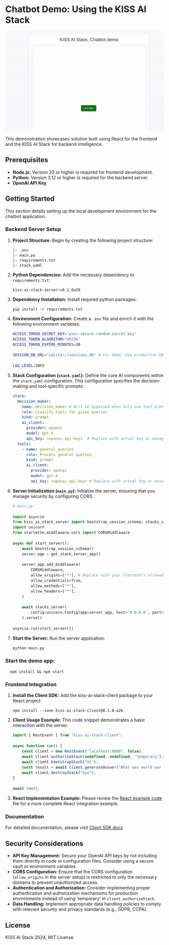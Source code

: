 # Chatbot Demo: Using the KISS AI Stack

![demo.gif](./demo.gif)

This demonstration showcases solution built using React for the frontend and the KISS AI Stack for backend intelligence.

## Prerequisites

*   **Node.js:** Version 20 or higher is required for frontend development.
*   **Python:** Version 3.12 or higher is required for the backend server.
*   **OpenAI API Key**

## Getting Started

This section details setting up the local development environment for the chatbot application.

### Backend Server Setup

1.  **Project Structure:**
    Begin by creating the following project structure:

    ```
    |- .env
    |- main.py
    |- requirements.txt
    |- stack.yaml
    ```

2.  **Python Dependencies:**
    Add the necessary dependency to `requirements.txt`:

    ```text
    kiss-ai-stack-server~=0.1.0a20
    ```

3.  **Dependency Installation:**
    Install required python packages:

    ```shell
    pip install -r requirements.txt
    ```

4.  **Environment Configuration:**
    Create a `.env` file and enrich it with the following environment variables:

    ```bash
    ACCESS_TOKEN_SECRET_KEY="your-secure-random-secret-key"
    ACCESS_TOKEN_ALGORITHM="HS256"
    ACCESS_TOKEN_EXPIRE_MINUTES=30

    SESSION_DB_URL="sqlite://sessions.db" # For demo. Use production DB like postgress for production.

    LOG_LEVEL=INFO
    ```

5.  **Stack Configuration (`stack.yaml`):**
    Define the core AI components within the `stack.yaml` configuration. This configuration specifies the decision-making and tool-specific prompts:

    ```yaml
    stack:
      decision_maker:
        name: decision_maker # Will be bypassed when only one tool presents
        role: classify tools for given queries
        kind: prompt
        ai_client:
          provider: openai
          model: gpt-4
          api_key: <openai-api-key>  # Replace with actual key or managed API access.
      tools:
        - name: general_queries
          role: Process general queries.
          kind: prompt
          ai_client:
            provider: openai
            model: gpt-4
            api_key: <openai-api-key> # Replace with actual key or managed API access.
    ```

6.  **Server Initialization (`main.py`):**
    Initialize the server, ensuring that you manage security by configuring CORS.
    ```python
    # main.py

    import asyncio
    from kiss_ai_stack_server import bootstrap_session_schema, stacks_server, get_stack_server_app
    import uvicorn
    from starlette.middleware.cors import CORSMiddleware

    async def start_server():
        await bootstrap_session_schema()
        server_app = get_stack_server_app()

        server_app.add_middleware(
            CORSMiddleware,
            allow_origins=["*"], # Replace with your frontend's allowed origins.
            allow_credentials=True,
            allow_methods=["*"],
            allow_headers=["*"],
        )

        await stacks_server(
            config=uvicorn.Config(app=server_app, host='0.0.0.0', port=8080)
        ).serve()

    asyncio.run(start_server())
    ```

7.  **Start the Server:**
    Run the server application:

    ```shell
    python main.py
    ```

### Start the demo app:
```shell
  npm install && npm start
```

### Frontend Integration

1.  **Install the Client SDK:**
    Add the kiss-ai-stack-client package to your React project:

    ```shell
    npm install --save kiss-ai-stack-client@0.1.0-a26
    ```

2.  **Client Usage Example:**
    This code snippet demonstrates a basic interaction with the server:

    ```javascript
    import { RestEvent } from "kiss-ai-stack-client";

    async function run() {
        const client = new RestEvent("localhost:8080", false);
        await client.authorizeStack(undefined, undefined, 'temporary');
        await client.bootstrapStack("Hi");
        const result = await client.generateAnswer("What was world war 2 about?");
        await client.destroyStack("bye");
    }

    await run();
    ```

3.  **React Implementation Example:**
    Please review the [React example code](./src/services/ChatService.ts) file for a more complete React integration example.

### Documentation

For detailed documentation, please visit [Client SDK docs](https://kiss-ai-stack.github.io/docs/ai-stack-js-sdk/)

## Security Considerations

*   **API Key Management:** Secure your OpenAI API keys by not including them directly in code or configuration files. Consider using a secure vault or environment variables.
*   **CORS Configuration:** Ensure that the CORS configuration (`allow_origins` in the server setup) is restricted to only the necessary domains to prevent unauthorized access.
*   **Authentication and Authorization:** Consider implementing proper authentication and authorization mechanisms for production environments instead of using 'temporary' in `client.authorizeStack`.
*   **Data Handling:** Implement appropriate data handling policies to comply with relevant security and privacy standards (e.g., GDPR, CCPA).

## License

KISS AI Stack 2024, MIT License.
